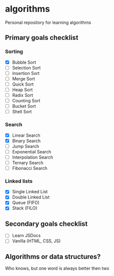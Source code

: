 # algorithms

Personal repository for learning algorithms

## Primary goals checklist

### Sorting

- [x] Bubble Sort
- [ ] Selection Sort
- [ ] Insertion Sort
- [ ] Merge Sort
- [ ] Quick Sort
- [ ] Heap Sort
- [ ] Radix Sort
- [ ] Counting Sort
- [ ] Bucket Sort
- [ ] Shell Sort

### Search

- [x] Linear Search
- [x] Binary Search
- [ ] Jump Search
- [ ] Exponential Search
- [ ] Interpolation Search
- [ ] Ternary Search
- [ ] Fibonacci Search

### Linked lists

- [x] Single Linked List
- [x] Double Linked List
- [x] Queue (FIFO)
- [x] Stack (FILO)

## Secondary goals checklist

- [ ] Learn JSDocs
- [ ] Vanilla (HTML, CSS, JS)

## Algorithms or data structures?

Who knows, but one word is always better then two
